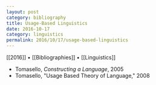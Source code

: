 ```yaml
---
layout: post
category: bibliography
title: Usage-Based Linguistics
date: 2016-10-17
category: linguistics
permalink: 2016/10/17/usage-based-linguistics
---
```


[[2016]] • [[Bibliographies]] • [[Linguistics]]

* Tomasello, *Constructing a Language*, 2005
* Tomasello, "Usage Based Theory of Language," 2008
